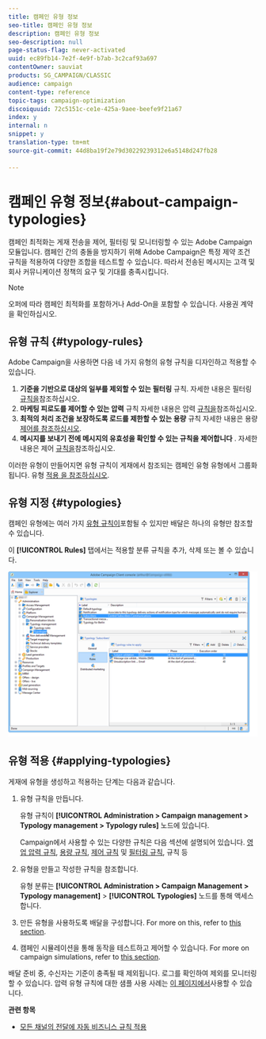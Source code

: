 ```yaml
---
title: 캠페인 유형 정보
seo-title: 캠페인 유형 정보
description: 캠페인 유형 정보
seo-description: null
page-status-flag: never-activated
uuid: ec89fb14-7e2f-4e9f-b7ab-3c2caf93a697
contentOwner: sauviat
products: SG_CAMPAIGN/CLASSIC
audience: campaign
content-type: reference
topic-tags: campaign-optimization
discoiquuid: 72c5151c-ce1e-425a-9aee-beefe9f21a67
index: y
internal: n
snippet: y
translation-type: tm+mt
source-git-commit: 44d8ba19f2e79d30229239312e6a5148d247fb28

---
```



# 캠페인 유형 정보{#about-campaign-typologies}

캠페인 최적화는 게재 전송을 제어, 필터링 및 모니터링할 수 있는 Adobe Campaign 모듈입니다. 캠페인 간의 충돌을 방지하기 위해 Adobe Campaign은 특정 제약 조건 규칙을 적용하여 다양한 조합을 테스트할 수 있습니다. 따라서 전송된 메시지는 고객 및 회사 커뮤니케이션 정책의 요구 및 기대를 충족시킵니다.

>[!NOTE]
>
>오퍼에 따라 캠페인 최적화를 포함하거나 Add-On을 포함할 수 있습니다. 사용권 계약을 확인하십시오.

## 유형 규칙 {#typology-rules}

Adobe Campaign을 사용하면 다음 네 가지 유형의 유형 규칙을 디자인하고 적용할 수 있습니다.

1. **기준을 기반으로 대상의 일부를 제외할 수 있는 필터링** 규칙. 자세한 내용은 필터링 [규칙을](../../campaign/using/filtering-rules.md)참조하십시오.
1. **마케팅 피로도를 제어할 수 있는 압력** 규칙 자세한 내용은 압력 [규칙을](../../campaign/using/pressure-rules.md)참조하십시오.
1. **최적의 처리 조건을 보장하도록 로드를 제한할 수 있는 용량** 규칙 자세한 내용은 용량 [제어를 참조하십시오](../../campaign/using/consistency-rules.md#controlling-capacity).
1. **메시지를 보내기 전에 메시지의 유효성을 확인할 수 있는 규칙을 제어합니다** . 자세한 내용은 제어 [규칙을](../../campaign/using/control-rules.md)참조하십시오.

이러한 유형이 만들어지면 유형 규칙이 게재에서 참조되는 캠페인 유형 유형에서 그룹화됩니다. 유형 [적용 을 참조하십시오](#applying-typologies).

## 유형 지정 {#typologies}

캠페인 유형에는 여러 가지 [유형 규칙이](#typology-rules)포함될 수 있지만 배달은 하나의 유형만 참조할 수 있습니다.

이 **[!UICONTROL Rules]** 탭에서는 적용할 분류 규칙을 추가, 삭제 또는 볼 수 있습니다.

![](assets/campaign_opt_rules_tab.png)

## 유형 적용 {#applying-typologies}

게재에 유형을 생성하고 적용하는 단계는 다음과 같습니다.

1. 유형 규칙을 만듭니다.

   유형 규칙이 **[!UICONTROL Administration > Campaign management > Typology management > Typology rules]** 노드에 있습니다.

   Campaign에서 사용할 수 있는 다양한 규칙은 다음 섹션에 설명되어 있습니다. [영업 압력 규칙](../../campaign/using/pressure-rules.md), [용량 규칙](../../campaign/using/consistency-rules.md#controlling-capacity), [제어 규칙](../../campaign/using/control-rules.md) 및 [필터링 규칙](../../campaign/using/filtering-rules.md), 규칙 등

1. 유형을 만들고 작성한 규칙을 참조합니다.

   유형 분류는 **[!UICONTROL Administration > Campaign Management > Typology management]** > **[!UICONTROL Typologies]** 노드를 통해 액세스합니다.

1. 만든 유형을 사용하도록 배달을 구성합니다. For more on this, refer to [this section](../../campaign/using/applying-rules.md#applying-a-typology-to-a-delivery).
1. 캠페인 시뮬레이션을 통해 동작을 테스트하고 제어할 수 있습니다. For more on campaign simulations, refer to [this section](../../campaign/using/campaign-simulations.md).

배달 준비 중, 수신자는 기준이 충족될 때 제외됩니다. 로그를 확인하여 제외를 모니터링할 수 있습니다. 압력 유형 규칙에 대한 샘플 사용 사례는 [이 페이지에서](../../campaign/using/pressure-rules.md#use-cases-on-pressure-rules)사용할 수 있습니다.

**관련 항목**

* [모든 채널의 전달에 자동 비즈니스 규칙 적용](https://helpx.adobe.com/campaign/kb/simplifying-campaign-management-acc.html#Applyautomaticbusinessrulestodeliveriesonanychannel)